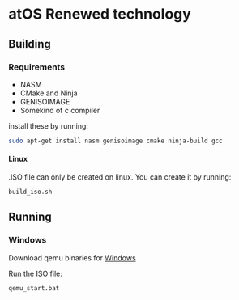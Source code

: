 # atOS Renewed technology

## Building

### Requirements
 - NASM
 - CMake and Ninja
 - GENISOIMAGE
 - Somekind of c compiler

install these by running:
```bash
sudo apt-get install nasm genisoimage cmake ninja-build gcc
```


#### Linux

.ISO file can only be created on linux. You can create it by running:

```bash
build_iso.sh
```
## Running

### Windows

Download qemu binaries for [Windows](https://qemu.weilnetz.de/w64/)

Run the ISO file:
```
qemu_start.bat
```